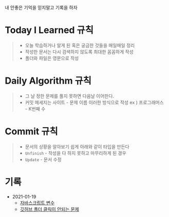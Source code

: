 내 안좋은 기억을 믿지말고 기록을 하자

# Today I Learned 규칙

> - 오늘 학습하거나 알게 된 혹은 궁금한 것들을 매일매일 정리
> - 작성한 문서는 다시 검색하지 않도록 최대한 꼼꼼하게 작성
> - 폴더와 파일은 영문으로 작성

# Daily Algorithm 규칙

> - 그 날 정한 문제를 풀지 못하면 다음날 이어한다.
> - 커밋 메세지는 사이트 - 문제 이름 이러한 방식으로 작성 ex ) 프로그래머스 - K번째 수

# Commit 규칙

> - 문서의 상황을 알아보기 쉽게 아래와 같이 타입을 만든다
> - `Unfinish` - 작성을 다 하지 못하고 마무리하게 된 경우
> - `Update` - 문서 수정

# 기록
- 2021-01-19 
  - [자바스크립트 변수](./JavaScript/Variable.md)
  - [깃허브 폴더 클릭이 안되는 문제](./Error/git_folder_error.md)